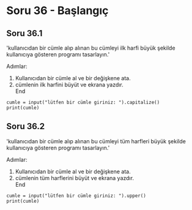 # Soru 36 - Başlangıç


## Soru 36.1

'kullanıcıdan bir cümle alıp alınan bu cümleyi ilk harfi büyük şekilde kullanıcıya gösteren programı tasarlayın.'

Adımlar:
1. Kullanıcıdan bir cümle al ve bir değişkene ata.
2. cümlenin ilk harfini büyüt ve ekrana yazdır. <br>
End

```
cumle = input("lütfen bir cümle giriniz: ").capitalize()
print(cumle)
```

## Soru 36.2

'kullanıcıdan bir cümle alıp alınan bu cümleyi tüm harfleri büyük şekilde kullanıcıya gösteren programı tasarlayın.'

Adımlar:
1. Kullanıcıdan bir cümle al ve bir değişkene ata.
2. cümlenin tüm harflerini büyüt ve ekrana yazdır. <br>
End

```
cumle = input("lütfen bir cümle giriniz: ").upper()
print(cumle)
```
  

